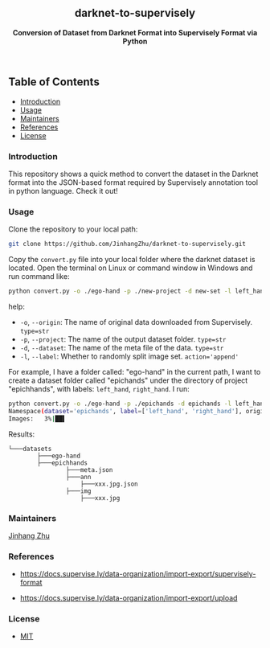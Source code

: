 <h2 align="center">darknet-to-supervisely</h2>
<p align="center"><b>Conversion of Dataset from Darknet Format into Supervisely Format via Python</b></p>

<br>

<h2>Table of Contents</h2>

<!-- TOC -->

- [Introduction](#introduction)
- [Usage](#usage)
- [Maintainers](#maintainers)
- [References](#references)
- [License](#license)

<!-- /TOC -->


### Introduction

This repository shows a quick method to convert the dataset in the Darknet format into the JSON-based format required by Supervisely annotation tool in python language. Check it out!

### Usage

Clone the repository to your local path:

```bash
git clone https://github.com/JinhangZhu/darknet-to-supervisely.git
```

Copy the `convert.py` file into your local folder where the darknet dataset is located. Open the terminal on Linux or command window in Windows and run command like:

```bash
python convert.py -o ./ego-hand -p ./new-project -d new-set -l left_hand -l right_hand
```

help:

- `-o`, `--origin`: The name of original data downloaded from Supervisely. `type=str`
- `-p`, `--project`: The name of the output dataset folder. `type=str`
- `-d`, `--dataset`: The name of the meta file of the data. `type=str`
- `-l`, `--label`: Whether to randomly split image set. `action='append'`

For example, I have a folder called: "ego-hand" in the current path, I want to create a dataset folder called "epichands" under the directory of project "epichhands", with labels: `left_hand`, `right_hand`. I run:

```bash
python convert.py -o ./ego-hand -p ./epichands -d epichands -l left_hand -l right_hand
Namespace(dataset='epichands', label=['left_hand', 'right_hand'], origin='./ego-hand', project='./epichands')
Images:   3%|██▌                                                                             | 415/12846 [00:13<06:29, 31.90it/s]
```

Results:

```
└───datasets                                                                   		
		├───ego-hand
		├───epichhands
				├───meta.json
				├───ann
					├───xxx.jpg.json
				├───img
					├───xxx.jpg
```


### Maintainers

[Jinhang Zhu](https://github.com/JinhangZhu)



### References

- https://docs.supervise.ly/data-organization/import-export/supervisely-format

- https://docs.supervise.ly/data-organization/import-export/upload



### License

- [MIT](https://opensource.org/licenses/MIT)
